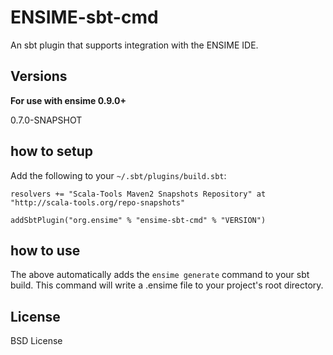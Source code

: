# ENSIME-sbt-cmd 
An sbt plugin that supports integration with the ENSIME IDE.


## Versions

__For use with ensime 0.9.0+__

0.7.0-SNAPSHOT


## how to setup
Add the following to your `~/.sbt/plugins/build.sbt`:

    resolvers += "Scala-Tools Maven2 Snapshots Repository" at "http://scala-tools.org/repo-snapshots"

    addSbtPlugin("org.ensime" % "ensime-sbt-cmd" % "VERSION")

## how to use
The above automatically adds the `ensime generate` command to your sbt build. This command will write a .ensime file to your project's root directory.

## License
BSD License
